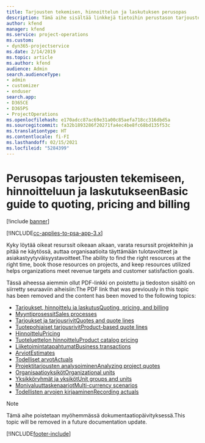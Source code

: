 ```yaml
---
title: Tarjousten tekemisen, hinnoittelun ja laskutuksen perusopas
description: Tämä aihe sisältää linkkejä tietoihin perustason tarjousten tekemisestä, hinnoittelusta ja laskutuksesta Project Service Automationissa.
author: kfend
manager: kfend
ms.service: project-operations
ms.custom:
- dyn365-projectservice
ms.date: 2/14/2019
ms.topic: article
ms.author: kfend
audience: Admin
search.audienceType:
- admin
- customizer
- enduser
search.app:
- D365CE
- D365PS
- ProjectOperations
ms.openlocfilehash: e170adcc87ac69e31a00c85aefa718cc316dbd5a
ms.sourcegitcommit: fa32b1893286f20271fa4ec4be8fc68bd135f53c
ms.translationtype: HT
ms.contentlocale: fi-FI
ms.lasthandoff: 02/15/2021
ms.locfileid: "5284399"
---
```

# <a name="basic-guide-to-quoting-pricing-and-billing"></a><span data-ttu-id="15214-103">Perusopas tarjousten tekemiseen, hinnoitteluun ja laskutukseen</span><span class="sxs-lookup"><span data-stu-id="15214-103">Basic guide to quoting, pricing and billing</span></span>

[!include [banner](../../includes/psa-now-project-operations.md)]

[!INCLUDE[cc-applies-to-psa-app-3.x](../../includes/cc-applies-to-psa-app-3x.md)]

<span data-ttu-id="15214-104">Kyky löytää oikeat resurssit oikeaan aikaan, varata resurssit projekteihin ja pitää ne käytössä, auttaa organisaatioita täyttämään tulotavoitteet ja asiakastyytyväisyystavoitteet.</span><span class="sxs-lookup"><span data-stu-id="15214-104">The ability to find the right resources at the right time, book those resources on projects, and keep resources utilized helps organizations meet revenue targets and customer satisfaction goals.</span></span> 

<span data-ttu-id="15214-105">Tässä aiheessa aiemmin ollut PDF-linkki on poistettu ja tiedoston sisältö on siirretty seuraaviin aiheisiin:</span><span class="sxs-lookup"><span data-stu-id="15214-105">The PDF link that was previously in this topic has been removed and the content has been moved to the following topics:</span></span>

- [<span data-ttu-id="15214-106">Tarjoukset, hinnoittelu ja laskutus</span><span class="sxs-lookup"><span data-stu-id="15214-106">Quoting, pricing, and billing</span></span>](../quote-bill-price.md)
- [<span data-ttu-id="15214-107">Myyntiprosessit</span><span class="sxs-lookup"><span data-stu-id="15214-107">Sales processes</span></span>](../basic-sales-process.md)
- [<span data-ttu-id="15214-108">Tarjoukset ja tarjousrivit</span><span class="sxs-lookup"><span data-stu-id="15214-108">Quotes and quote lines</span></span>](../basic-quote-lines.md)
- [<span data-ttu-id="15214-109">Tuotepohjaiset tarjousrivit</span><span class="sxs-lookup"><span data-stu-id="15214-109">Product-based quote lines</span></span>](../product-based-quote-lines.md)
- [<span data-ttu-id="15214-110">Hinnoittelu</span><span class="sxs-lookup"><span data-stu-id="15214-110">Pricing</span></span>](../basic-pricing.md)
- [<span data-ttu-id="15214-111">Tuoteluettelon hinnoittelu</span><span class="sxs-lookup"><span data-stu-id="15214-111">Product catalog pricing</span></span>](../product-catalog-pricing.md)
- [<span data-ttu-id="15214-112">Liiketoimintatapahtumat</span><span class="sxs-lookup"><span data-stu-id="15214-112">Business transactions</span></span>](../basic-business-transactions.md)
- [<span data-ttu-id="15214-113">Arviot</span><span class="sxs-lookup"><span data-stu-id="15214-113">Estimates</span></span>](../estimates.md)
- [<span data-ttu-id="15214-114">Todelliset arvot</span><span class="sxs-lookup"><span data-stu-id="15214-114">Actuals</span></span>](../actuals.md)
- [<span data-ttu-id="15214-115">Projektitarjousten analysoiminen</span><span class="sxs-lookup"><span data-stu-id="15214-115">Analyzing project quotes</span></span>](../basic-analyzing-quotes.md)
- [<span data-ttu-id="15214-116">Organisaatioyksiköt</span><span class="sxs-lookup"><span data-stu-id="15214-116">Organizational units</span></span>](../advanced-organizational.md)
- [<span data-ttu-id="15214-117">Yksikköryhmät ja yksiköt</span><span class="sxs-lookup"><span data-stu-id="15214-117">Unit groups and units</span></span>](../advanced-units.md)
- [<span data-ttu-id="15214-118">Monivaluuttaskenaariot</span><span class="sxs-lookup"><span data-stu-id="15214-118">Multi-currency scenarios</span></span>](../advanced-currency.md)
- [<span data-ttu-id="15214-119">Todellisten arvojen kirjaaminen</span><span class="sxs-lookup"><span data-stu-id="15214-119">Recording actuals</span></span>](../advanced-actuals.md)

> [!NOTE]
> <span data-ttu-id="15214-120">Tämä aihe poistetaan myöhemmässä dokumentaatiopäivityksessä.</span><span class="sxs-lookup"><span data-stu-id="15214-120">This topic will be removed in a future documentation update.</span></span> 


[!INCLUDE[footer-include](../../includes/footer-banner.md)]